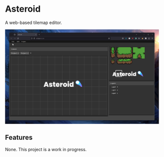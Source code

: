 # Asteroid
A web-based tilemap editor. 

![preview image](https://github.com/r0xly/asteroid/blob/main/preview.png)

## Features
None. This project is a work in progress.
